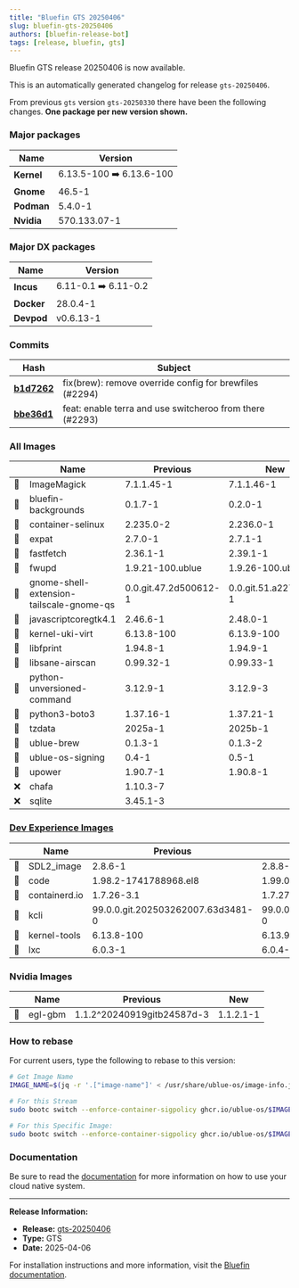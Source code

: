 ```yaml
---
title: "Bluefin GTS 20250406"
slug: bluefin-gts-20250406
authors: [bluefin-release-bot]
tags: [release, bluefin, gts]
---
```


Bluefin GTS release 20250406 is now available.

<!--truncate-->

This is an automatically generated changelog for release `gts-20250406`.

From previous `gts` version `gts-20250330` there have been the following changes. **One package per new version shown.**

### Major packages
| Name | Version |
| --- | --- |
| **Kernel** | 6.13.5-100 ➡️ 6.13.6-100 |
| **Gnome** | 46.5-1 |
| **Podman** | 5.4.0-1 |
| **Nvidia** | 570.133.07-1 |

### Major DX packages
| Name | Version |
| --- | --- |
| **Incus** | 6.11-0.1 ➡️ 6.11-0.2 |
| **Docker** | 28.0.4-1 |
| **Devpod** | v0.6.13-1 |

### Commits
| Hash | Subject |
| --- | --- |
| **[b1d7262](https://github.com/ublue-os/bluefin/commit/b1d7262e6000c2f0080e0ec5393caac301b5a940)** | fix(brew): remove override config for brewfiles (#2294) |
| **[bbe36d1](https://github.com/ublue-os/bluefin/commit/bbe36d162aec25f1ff0f1614cf688420e112376c)** | feat: enable terra and use switcheroo from there (#2293) |

### All Images
| | Name | Previous | New |
| --- | --- | --- | --- |
| 🔄 | ImageMagick | 7.1.1.45-1 | 7.1.1.46-1 |
| 🔄 | bluefin-backgrounds | 0.1.7-1 | 0.2.0-1 |
| 🔄 | container-selinux | 2.235.0-2 | 2.236.0-1 |
| 🔄 | expat | 2.7.0-1 | 2.7.1-1 |
| 🔄 | fastfetch | 2.36.1-1 | 2.39.1-1 |
| 🔄 | fwupd | 1.9.21-100.ublue | 1.9.26-100.ublue |
| 🔄 | gnome-shell-extension-tailscale-gnome-qs | 0.0.git.47.2d500612-1 | 0.0.git.51.a2270bae-1 |
| 🔄 | javascriptcoregtk4.1 | 2.46.6-1 | 2.48.0-1 |
| 🔄 | kernel-uki-virt | 6.13.8-100 | 6.13.9-100 |
| 🔄 | libfprint | 1.94.8-1 | 1.94.9-1 |
| 🔄 | libsane-airscan | 0.99.32-1 | 0.99.33-1 |
| 🔄 | python-unversioned-command | 3.12.9-1 | 3.12.9-3 |
| 🔄 | python3-boto3 | 1.37.16-1 | 1.37.21-1 |
| 🔄 | tzdata | 2025a-1 | 2025b-1 |
| 🔄 | ublue-brew | 0.1.3-1 | 0.1.3-2 |
| 🔄 | ublue-os-signing | 0.4-1 | 0.5-1 |
| 🔄 | upower | 1.90.7-1 | 1.90.8-1 |
| ❌ | chafa | 1.10.3-7 | |
| ❌ | sqlite | 3.45.1-3 | |

### [Dev Experience Images](https://docs.projectbluefin.io/bluefin-dx)
| | Name | Previous | New |
| --- | --- | --- | --- |
| 🔄 | SDL2_image | 2.8.6-1 | 2.8.8-1 |
| 🔄 | code | 1.98.2-1741788968.el8 | 1.99.0-1743632525.el8 |
| 🔄 | containerd.io | 1.7.26-3.1 | 1.7.27-3.1 |
| 🔄 | kcli | 99.0.0.git.202503262007.63d3481-0 | 99.0.0.git.202504041447.207141c-0 |
| 🔄 | kernel-tools | 6.13.8-100 | 6.13.9-100 |
| 🔄 | lxc | 6.0.3-1 | 6.0.4-0.1 |

### Nvidia Images
| | Name | Previous | New |
| --- | --- | --- | --- |
| 🔄 | egl-gbm | 1.1.2^20240919gitb24587d-3 | 1.1.2.1-1 |



### How to rebase
For current users, type the following to rebase to this version:
```bash
# Get Image Name
IMAGE_NAME=$(jq -r '.["image-name"]' < /usr/share/ublue-os/image-info.json)

# For this Stream
sudo bootc switch --enforce-container-sigpolicy ghcr.io/ublue-os/$IMAGE_NAME:gts

# For this Specific Image:
sudo bootc switch --enforce-container-sigpolicy ghcr.io/ublue-os/$IMAGE_NAME:gts-20250406
```

### Documentation
Be sure to read the [documentation](https://docs.projectbluefin.io/) for more information
on how to use your cloud native system.

---

**Release Information:**
- **Release:** [gts-20250406](https://github.com/ublue-os/bluefin/releases/tag/gts-20250406)
- **Type:** GTS
- **Date:** 2025-04-06

For installation instructions and more information, visit the [Bluefin documentation](https://docs.projectbluefin.io/).
